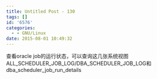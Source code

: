 ```yaml
---
title: Untitled Post - 130
tags: []
id: '6576'
categories:
  - - GNU/Linux
date: 2015-08-01 10:49:32
---
```


查看oracle job的运行状态，可以查询这几张系统视图ALL_SCHEDULER_JOB_LOG/DBA_SCHEDULER_JOB_LOG和dba_scheduler_job_run_details